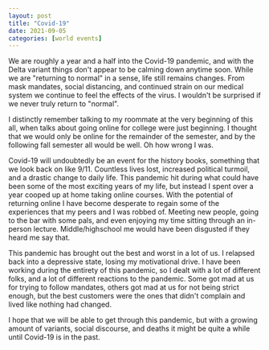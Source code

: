 ```yaml
---
layout: post
title: "Covid-19"
date: 2021-09-05
categories: [world events]
---
```

We are roughly a year and a half into the Covid-19 pandemic, and with the Delta variant things don't appear to be calming down anytime soon. While we are "returning to normal" in a sense, life still remains changes. From mask mandates, social distancing, and continued strain on our medical system we continue to feel the effects of the virus. I wouldn't be surprised if we never truly return to "normal". 

I distinctly remember talking to my roommate at the very beginning of this all, when talks about going online for college were just beginning. I thought that we would only be online for the remainder of the semester, and by the following fall semester all would be well. Oh how wrong I was. 

Covid-19 will undoubtedly be an event for the history books, something that we look back on like 9/11. Countless lives lost, increased political turmoil, and a drastic change to daily life. This pandemic hit during what could have been some of the most exciting years of my life, but instead I spent over a year cooped up at home taking online courses. With the potential of returning online I have become desperate to regain some of the experiences that my peers and I was robbed of. Meeting new people, going to the bar with some pals, and even enjoying my time sitting through an in-person lecture. Middle/highschool me would have been disgusted if they heard me say that. 

This pandemic has brought out the best and worst in a lot of us. I relapsed back into a depressive state, losing my motivational drive. I have been working during the entirety of this pandemic, so I dealt with a lot of different folks, and a lot of different reactions to the pandemic. Some got mad at us for trying to follow mandates, others got mad at us for not being strict enough, but the best customers were the ones that didn't complain and lived like nothing had changed. 

I hope that we will be able to get through this pandemic, but with a growing amount of variants, social discourse, and deaths it might be quite a while until Covid-19 is in the past. 